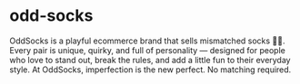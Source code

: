 # odd-socks
OddSocks is a playful ecommerce brand that sells mismatched socks 🧦✨. Every pair is unique, quirky, and full of personality — designed for people who love to stand out, break the rules, and add a little fun to their everyday style.  At OddSocks, imperfection is the new perfect. No matching required.
